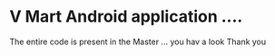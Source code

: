 # V Mart Android application ....
The entire code is present in the Master ...
you hav a look 
Thank you

